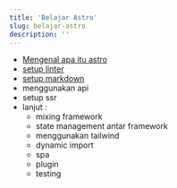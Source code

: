 ```yaml
---
title: 'Belajar Astro'
slug: belajar-astro
description: ''
---
```

- [Mengenal apa itu astro](./Mengenal-apa-itu-astro)
- [setup linter](./setup-linter)
- [setup markdown](./setup-markdown)
- menggunakan api
- setup ssr
- lanjut :
  - mixing framework
  - state management antar framework
  - menggunakan tailwind
  - dynamic import
  - spa
  - plugin
  - testing
